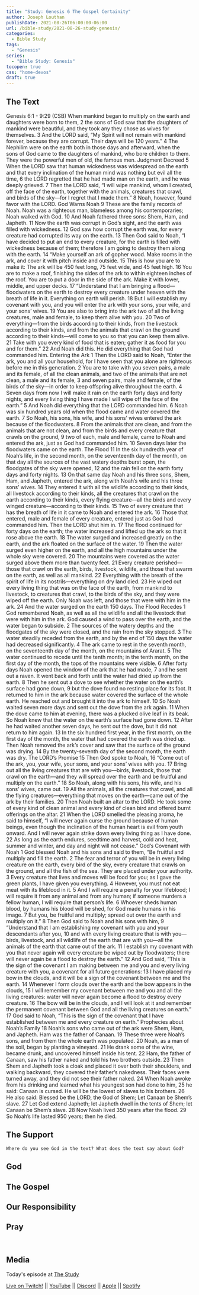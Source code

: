 ```yaml
---
title: "Study: Genesis 6 The Gospel Certainity"
author: Joseph Louthan
publishDate: 2021-08-26T06:00:00-06:00
url: /bible-study/2021-08-26-study-genesis/
categories:
  - Bible Study
tags:
  - "Genesis"
series:
  - "Bible Study: Genesis"
tocopen: true
css: "home-devos"
draft: true
---
```

## The Text

Genesis 6:1 - 9:29 (CSB) When mankind began to multiply on the earth and daughters were born to them, 2 the sons of God saw that the daughters of mankind were beautiful, and they took any they chose as wives for themselves. 3 And the LORD said, “My Spirit will not remain with mankind forever, because they are corrupt. Their days will be 120 years.” 4 The Nephilim were on the earth both in those days and afterward, when the sons of God came to the daughters of mankind, who bore children to them. They were the powerful men of old, the famous men.
Judgment Decreed
5 When the LORD saw that human wickedness was widespread on the earth and that every inclination of the human mind was nothing but evil all the time, 6 the LORD regretted that he had made man on the earth, and he was deeply grieved. 7 Then the LORD said, “I will wipe mankind, whom I created, off the face of the earth, together with the animals, creatures that crawl, and birds of the sky—for I regret that I made them.” 8 Noah, however, found favor with the LORD.
God Warns Noah
9 These are the family records of Noah. Noah was a righteous man, blameless among his contemporaries; Noah walked with God. 10 And Noah fathered three sons: Shem, Ham, and Japheth.
11 Now the earth was corrupt in God’s sight, and the earth was filled with wickedness. 12 God saw how corrupt the earth was, for every creature had corrupted its way on the earth. 13 Then God said to Noah, “I have decided to put an end to every creature, for the earth is filled with wickedness because of them; therefore I am going to destroy them along with the earth.
14 “Make yourself an ark of gopher wood. Make rooms in the ark, and cover it with pitch inside and outside. 15 This is how you are to make it: The ark will be 450 feet long, 75 feet wide, and 45 feet high. 16 You are to make a roof, finishing the sides of the ark to within eighteen inches of the roof. You are to put a door in the side of the ark. Make it with lower, middle, and upper decks.
17 “Understand that I am bringing a flood—floodwaters on the earth to destroy every creature under heaven with the breath of life in it. Everything on earth will perish. 18 But I will establish my covenant with you, and you will enter the ark with your sons, your wife, and your sons’ wives. 19 You are also to bring into the ark two of all the living creatures, male and female, to keep them alive with you. 20 Two of everything—from the birds according to their kinds, from the livestock according to their kinds, and from the animals that crawl on the ground according to their kinds—will come to you so that you can keep them alive. 21 Take with you every kind of food that is eaten; gather it as food for you and for them.” 22 And Noah did this. He did everything that God had commanded him.
Entering the Ark
1 Then the LORD said to Noah, “Enter the ark, you and all your household, for I have seen that you alone are righteous before me in this generation. 2 You are to take with you seven pairs, a male and its female, of all the clean animals, and two of the animals that are not clean, a male and its female, 3 and seven pairs, male and female, of the birds of the sky—in order to keep offspring alive throughout the earth. 4 Seven days from now I will make it rain on the earth forty days and forty nights, and every living thing I have made I will wipe off the face of the earth.” 5 And Noah did everything that the LORD commanded him.
6 Noah was six hundred years old when the flood came and water covered the earth. 7 So Noah, his sons, his wife, and his sons’ wives entered the ark because of the floodwaters. 8 From the animals that are clean, and from the animals that are not clean, and from the birds and every creature that crawls on the ground, 9 two of each, male and female, came to Noah and entered the ark, just as God had commanded him. 10 Seven days later the floodwaters came on the earth.
The Flood
11 In the six hundredth year of Noah’s life, in the second month, on the seventeenth day of the month, on that day all the sources of the vast watery depths burst open, the floodgates of the sky were opened, 12 and the rain fell on the earth forty days and forty nights. 13 On that same day Noah and his three sons, Shem, Ham, and Japheth, entered the ark, along with Noah’s wife and his three sons’ wives. 14 They entered it with all the wildlife according to their kinds, all livestock according to their kinds, all the creatures that crawl on the earth according to their kinds, every flying creature—all the birds and every winged creature—according to their kinds. 15 Two of every creature that has the breath of life in it came to Noah and entered the ark. 16 Those that entered, male and female of every creature, entered just as God had commanded him. Then the LORD shut him in.
17 The flood continued for forty days on the earth; the water increased and lifted up the ark so that it rose above the earth. 18 The water surged and increased greatly on the earth, and the ark floated on the surface of the water. 19 Then the water surged even higher on the earth, and all the high mountains under the whole sky were covered. 20 The mountains were covered as the water surged above them more than twenty feet. 21 Every creature perished—those that crawl on the earth, birds, livestock, wildlife, and those that swarm on the earth, as well as all mankind. 22 Everything with the breath of the spirit of life in its nostrils—everything on dry land died. 23 He wiped out every living thing that was on the face of the earth, from mankind to livestock, to creatures that crawl, to the birds of the sky, and they were wiped off the earth. Only Noah was left, and those that were with him in the ark. 24 And the water surged on the earth 150 days.
The Flood Recedes
1 God remembered Noah, as well as all the wildlife and all the livestock that were with him in the ark. God caused a wind to pass over the earth, and the water began to subside. 2 The sources of the watery depths and the floodgates of the sky were closed, and the rain from the sky stopped. 3 The water steadily receded from the earth, and by the end of 150 days the water had decreased significantly. 4 The ark came to rest in the seventh month, on the seventeenth day of the month, on the mountains of Ararat.
5 The water continued to recede until the tenth month; in the tenth month, on the first day of the month, the tops of the mountains were visible. 6 After forty days Noah opened the window of the ark that he had made, 7 and he sent out a raven. It went back and forth until the water had dried up from the earth. 8 Then he sent out a dove to see whether the water on the earth’s surface had gone down, 9 but the dove found no resting place for its foot. It returned to him in the ark because water covered the surface of the whole earth. He reached out and brought it into the ark to himself. 10 So Noah waited seven more days and sent out the dove from the ark again. 11 When the dove came to him at evening, there was a plucked olive leaf in its beak. So Noah knew that the water on the earth’s surface had gone down. 12 After he had waited another seven days, he sent out the dove, but it did not return to him again. 13 In the six hundred first year, in the first month, on the first day of the month, the water that had covered the earth was dried up. Then Noah removed the ark’s cover and saw that the surface of the ground was drying. 14 By the twenty-seventh day of the second month, the earth was dry.
The LORD’s Promise
15 Then God spoke to Noah, 16 “Come out of the ark, you, your wife, your sons, and your sons’ wives with you. 17 Bring out all the living creatures that are with you—birds, livestock, those that crawl on the earth—and they will spread over the earth and be fruitful and multiply on the earth.” 18 So Noah, along with his sons, his wife, and his sons’ wives, came out. 19 All the animals, all the creatures that crawl, and all the flying creatures—everything that moves on the earth—came out of the ark by their families.
20 Then Noah built an altar to the LORD. He took some of every kind of clean animal and every kind of clean bird and offered burnt offerings on the altar. 21 When the LORD smelled the pleasing aroma, he said to himself, “I will never again curse the ground because of human beings, even though the inclination of the human heart is evil from youth onward. And I will never again strike down every living thing as I have done.
22 As long as the earth endures,
seedtime and harvest, cold and heat,
summer and winter, and day and night
will not cease.”
God’s Covenant with Noah
1 God blessed Noah and his sons and said to them, “Be fruitful and multiply and fill the earth. 2 The fear and terror of you will be in every living creature on the earth, every bird of the sky, every creature that crawls on the ground, and all the fish of the sea. They are placed under your authority. 3 Every creature that lives and moves will be food for you; as I gave the green plants, I have given you everything. 4 However, you must not eat meat with its lifeblood in it. 5 And I will require a penalty for your lifeblood; I will require it from any animal and from any human; if someone murders a fellow human, I will require that person’s life.
6 Whoever sheds human blood,
by humans his blood will be shed,
for God made humans in his image.
7 But you, be fruitful and multiply; spread out over the earth and multiply on it.”
8 Then God said to Noah and his sons with him, 9 “Understand that I am establishing my covenant with you and your descendants after you, 10 and with every living creature that is with you—birds, livestock, and all wildlife of the earth that are with you—all the animals of the earth that came out of the ark. 11 I establish my covenant with you that never again will every creature be wiped out by floodwaters; there will never again be a flood to destroy the earth.”
12 And God said, “This is the sign of the covenant I am making between me and you and every living creature with you, a covenant for all future generations: 13 I have placed my bow in the clouds, and it will be a sign of the covenant between me and the earth. 14 Whenever I form clouds over the earth and the bow appears in the clouds, 15 I will remember my covenant between me and you and all the living creatures: water will never again become a flood to destroy every creature. 16 The bow will be in the clouds, and I will look at it and remember the permanent covenant between God and all the living creatures on earth.” 17 God said to Noah, “This is the sign of the covenant that I have established between me and every creature on earth.”
Prophecies about Noah’s Family
18 Noah’s sons who came out of the ark were Shem, Ham, and Japheth. Ham was the father of Canaan. 19 These three were Noah’s sons, and from them the whole earth was populated.
20 Noah, as a man of the soil, began by planting a vineyard. 21 He drank some of the wine, became drunk, and uncovered himself inside his tent. 22 Ham, the father of Canaan, saw his father naked and told his two brothers outside. 23 Then Shem and Japheth took a cloak and placed it over both their shoulders, and walking backward, they covered their father’s nakedness. Their faces were turned away, and they did not see their father naked.
24 When Noah awoke from his drinking and learned what his youngest son had done to him, 25 he said:
Canaan is cursed.
He will be the lowest of slaves to his brothers.
26 He also said:
Blessed be the LORD, the God of Shem;
Let Canaan be Shem’s slave.
27 Let God extend Japheth;
let Japheth dwell in the tents of Shem;
let Canaan be Shem’s slave.
28 Now Noah lived 350 years after the flood. 29 So Noah’s life lasted 950 years; then he died.

## The Support

<div style="page-break-after: always;"></div>

`Where do you see God in the text? What does the text say about God?`

## God




## The Gospel

## Our Responsibility

## Pray

<div style="font-variant: small-caps;">

</div>
&nbsp;

## Media

Today's episode at [The Study](http://study.theologic.us/podcast/)

[Live on Twitch!](http://twitch.theologic.us) || [YouTube](http://youtube.theologic.us) || [Discord](http://discord.theologic.us) || [Apple](https://podcasts.apple.com/us/podcast/the-study/id1557102127) || [Spotify](https://open.spotify.com/show/0Xs5qsNvWePyRqcmtOTPkR)
